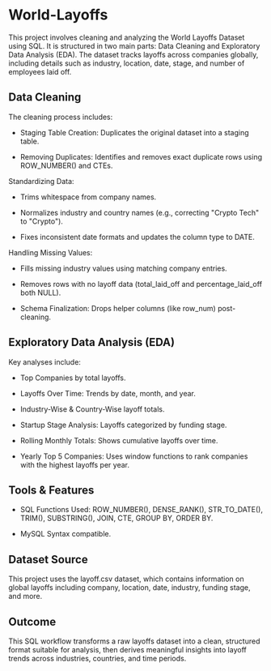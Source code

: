 # World-Layoffs

This project involves cleaning and analyzing the World Layoffs Dataset using SQL. It is structured in two main parts: Data Cleaning and Exploratory Data Analysis (EDA). The dataset tracks layoffs across companies globally, including details such as industry, location, date, stage, and number of employees laid off.

## Data Cleaning

The cleaning process includes:

- Staging Table Creation: Duplicates the original dataset into a staging table.

- Removing Duplicates: Identifies and removes exact duplicate rows using ROW_NUMBER() and CTEs.

Standardizing Data:

- Trims whitespace from company names.

- Normalizes industry and country names (e.g., correcting "Crypto Tech" to "Crypto").

- Fixes inconsistent date formats and updates the column type to DATE.

Handling Missing Values:

- Fills missing industry values using matching company entries.

- Removes rows with no layoff data (total_laid_off and percentage_laid_off both NULL).

- Schema Finalization: Drops helper columns (like row_num) post-cleaning.


## Exploratory Data Analysis (EDA)

Key analyses include:

- Top Companies by total layoffs.

- Layoffs Over Time: Trends by date, month, and year.

- Industry-Wise & Country-Wise layoff totals.

- Startup Stage Analysis: Layoffs categorized by funding stage.

- Rolling Monthly Totals: Shows cumulative layoffs over time.

- Yearly Top 5 Companies: Uses window functions to rank companies with the highest layoffs per year.

## Tools & Features

- SQL Functions Used: ROW_NUMBER(), DENSE_RANK(), STR_TO_DATE(), TRIM(), SUBSTRING(), JOIN, CTE, GROUP BY, ORDER BY.

- MySQL Syntax compatible.

## Dataset Source

This project uses the layoff.csv dataset, which contains information on global layoffs including company, location, date, industry, funding stage, and more.

## Outcome

This SQL workflow transforms a raw layoffs dataset into a clean, structured format suitable for analysis, then derives meaningful insights into layoff trends across industries, countries, and time periods.

